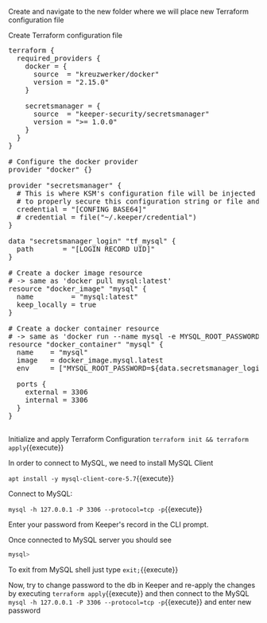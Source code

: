 Create and navigate to the new folder where we will place new Terraform configuration file

Create Terraform configuration file

<pre class="file" data-filename="main.tf" data-target="replace">
terraform {
  required_providers {
    docker = {
      source  = "kreuzwerker/docker"
      version = "2.15.0"
    }

    secretsmanager = {
      source  = "keeper-security/secretsmanager"
      version = ">= 1.0.0"
    }
  }
}

# Configure the docker provider
provider "docker" {}

provider "secretsmanager" {
  # This is where KSM's configuration file will be injected securely. It is up to the user
  # to properly secure this configuration string or file and inject it securely.
  credential = "[CONFING BASE64]"
  # credential = file("~/.keeper/credential")
}

data "secretsmanager_login" "tf_mysql" {
  path       = "[LOGIN RECORD UID]" 
}

# Create a docker image resource
# -> same as 'docker pull mysql:latest'
resource "docker_image" "mysql" {
  name         = "mysql:latest"
  keep_locally = true
}

# Create a docker container resource
# -> same as 'docker run --name mysql -e MYSQL_ROOT_PASSWORD=[PASSWORD FROM KEEPER RECORD]} -p3306:3306 -d mysql:latest'
resource "docker_container" "mysql" {
  name    = "mysql"
  image   = docker_image.mysql.latest
  env     = ["MYSQL_ROOT_PASSWORD=${data.secretsmanager_login.tf_mysql.password}"]

  ports {
    external = 3306
    internal = 3306
  }
}

</pre>

Initialize and apply Terraform Configuration
`terraform init && terraform apply`{{execute}}

In order to connect to MySQL, we need to install MySQL Client

`apt install -y mysql-client-core-5.7`{{execute}}

Connect to MySQL:

`mysql -h 127.0.0.1 -P 3306 --protocol=tcp -p`{{execute}}

Enter your password from Keeper's record in the CLI prompt.

Once connected to MySQL server you should see

```bash
mysql>
```

To exit from MySQL shell just type `exit;`{{execute}}

Now, try to change password to the db in Keeper and re-apply the changes by executing `terraform apply`{{execute}} and then connect to the MySQL
`mysql -h 127.0.0.1 -P 3306 --protocol=tcp -p`{{execute}}
and enter new password

